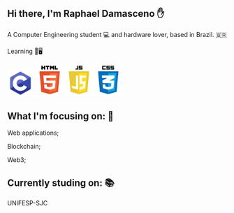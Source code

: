 ## Hi there, I'm Raphael Damasceno ✋
A Computer Engineering student :computer: and hardware lover, based in Brazil. 🇧🇷

Learning 📖🖥️

<div align="left">
  <img src="https://github.com/mdrapha/files/blob/main/images/5a36954d40bea2.0735336615135266052652.png" width="60px" />
  <img src="https://github.com/mdrapha/files/blob/main/images/pngegg.png" width="200px" />
</div>

## What I'm focusing on: 🤨

Web applications;

Blockchain;

Web3;


## Currently studing on: 📚

UNIFESP-SJC 

